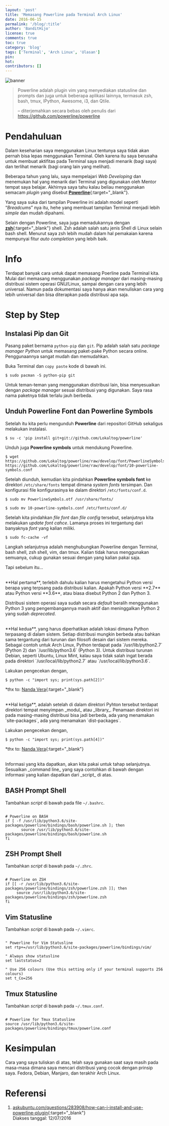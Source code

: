 ```yaml
---
layout: 'post'
title: 'Memasang Powerline pada Terminal Arch Linux'
date: 2016-06-15
permalink: '/blog/:title'
author: 'BanditHijo'
license: true
comments: true
toc: true
category: 'blog'
tags: ['Terminal', 'Arch Linux', 'Ulasan']
pin:
hot:
contributors: []
---
```


<img class="post-body-img" src="{{ site.lazyload.logo_blank_banner }}" data-echo="https://1.bp.blogspot.com/-KF2Kx7Lid-A/V2F0WfmSFnI/AAAAAAAADTs/xQ1Xu0qqI74ckHyXueXOgPD_4VL9lECNACPcB/s1600/Default%2BHeader%2BTemplate%2BPost%2B21.1.png" onerror="imgError(this);" alt="banner">

>Powerline adalah plugin vim yang menyediakan statusline dan prompts dan juga untuk beberapa aplikasi lainnya, termasuk zsh, bash, tmux, IPython, Awesome, i3, dan Qtile.
>
><p style="text-align:left;">– diterjemahkan secara bebas oleh penulis dari <a href="https://github.com/powerline/powerline" target="_blank">https://github.com/powerline/powerline</a></p>

# Pendahuluan
Dalam keseharian saya menggunakan Linux tentunya saya tidak akan pernah bisa lepas menggunakan Terminal. Oleh karena itu saya berusaha untuk membuat aktifitas pada Terminal saya menjadi menarik (bagi saya) dan terlihat menarik (bagi orang lain yang melihat).

Beberapa tahun yang lalu, saya mempelajari _Web Developing_ dan menemukan hal yang menarik dari Terminal yang digunakan oleh Mentor tempat saya belajar. Akhirnya saya tahu kalau beliau menggunakan semacam _plugin_ yang disebut [**Powerline**](https://wiki.archlinux.org/index.php/Powerline){:target="_blank"}.

Yang saya suka dari tampilan Powerline ini adalah model seperti “_Breadcums_” nya itu, hehe yang membuat tampilan Terminal menjadi lebih _simple_ dan mudah dipahami.

Selain dengan Powerline, saya juga memadukannya dengan [**zsh**](https://wiki.archlinux.org/index.php/Zsh){:target="_blank"} shell. Zsh adalah salah satu jenis Shell di Linux selain bash shell. Menurut saya zsh lebih mudah dalam hal pemakaian karena mempunyai fitur _auto completion_ yang lebih baik.

# Info
Terdapat banyak cara untuk dapat memasang Poerline pada Terminal kita. Mulai dari memasang menggunakan _package manager_ dari masing-masing distribusi sistem operasi GNU/Linux, sampai dengan cara yang lebih universal. Namun pada dokumentasi saya hanya akan menuliskan cara yang lebih universal dan bisa diterapkan pada distribusi apa saja.

# Step by Step

## Instalasi Pip dan Git
Pasang paket bernama `python-pip` dan `git`. Pip adalah salah satu _package manager Python_ untuk memasang paket-pake Python secara online. Penggunaannya sangat mudah dan memudahkan.

Buka Terminal dan `copy paste` kode di bawah ini.
```
$ sudo pacman -S python-pip git
```
Untuk teman-teman yang menggunakan distribusi lain, bisa menyesuaikan dengan _package manager_ sesuai distribusi yang digunakan. Saya rasa nama paketnya tidak terlalu jauh berbeda.

## Unduh Powerline Font dan Powerline Symbols
Setelah itu kita perlu mengunduh **Powerline** dari repositori GitHub sekaligus melakukan instalasi.

```
$ su -c 'pip install git+git://github.com/Lokaltog/powerline'
```

Unduh juga **Powerline symbols** untuk mendukung Powerline.
```
$ wget https://github.com/Lokaltog/powerline/raw/develop/font/PowerlineSymbols.otf https://github.com/Lokaltog/powerline/raw/develop/font/10-powerline-symbols.conf
```

Setelah diunduh, kemudian kita pindahkan **Powerline symbols font** ke direktori `/etc/share/fonts` tempat dimana _system fonts_ tersimpan. Dan konfigurasi file konfigurasinya ke dalam direktori `/etc/fonts/conf.d`.
```
$ sudo mv PowerlineSymbols.otf /usr/share/fonts/
```
```
$ sudo mv 10-powerline-symbols.conf /etc/fonts/conf.d/
```

Setelah kita pindahkan _file font_ dan _file config_ tersebut, selanjutnya kita melakukan _update font cahce_. Lamanya proses ini tergantung dari banyaknya _font_ yang kalian miliki.
```
$ sudo fc-cache -vf
```

Langkah selanjutnya adalah menghubungkan Powerline dengan Terminal, bash shell, zsh shell, vim, dan tmux. Kalian tidak harus menggunakan semuanya, cukup gunakan sesuai dengan yang kalian pakai saja.

Tapi sebelum itu...

<br>
**Hal pertama**, terlebih dahulu kalian harus mengetahui Python versi berapa yang terpsang pada distribusi kalian. Apakah Python versi **2.7** atau Python versi **3.6**, atau biasa disebut Python 2 dan Python 3.

Distribusi sistem operasi saya sudah secara _default_ beralih menggunakan Python 3 yang pengembangannya masih aktif dan meninggalkan Python 2 yang sudah _deprecated_.

<br>
**Hal kedua**, yang harus diperhatikan adalah lokasi dimana Python terpasang di dalam sistem. Setiap distribusi mungkin berbeda atau bahkan sama tergantung dari turunan dan filosofi desain dari sistem mereka. Sebagai contoh untuk Arch Linux, Python terdapat pada `/usr/lib/python2.7` (Python 2) dan `/usr/lib/python3.6` (Python 3). Untuk distribusi turunan Debian, seperti Ubuntu, Linux Mint, kalau saya tidak salah ingat berada pada direktori `/usr/local/lib/python2.7` atau `/usr/local/lib/python3.6`.

Lakukan pengecekan dengan,
```
$ python -c "import sys; print(sys.path[2])"
```
*thx to: [Nanda Vera](https://github.com/yuune){:target="_blank"}

<br>
**Hal ketiga**, adalah setelah di dalam direktori Pyhton tersebut terdapat direktori tempat menyimpan _modul_ atau _library_. Penamaan direktori ini pada masing-masing distribusi bisa jadi berbeda, ada yang menamakan `site-packages`, ada yang menamakan `dist-packages`.

Lakukan pengecekan dengan,
```
$ python -c "import sys; print(sys.path[4])"
```
*thx to: [Nanda Vera](https://github.com/yuune){:target="_blank"}

<br>
Informasi yang kita dapatkan, akan kita pakai untuk tahap selanjutnya. Sesuaikan _command line_ yang saya contohkan di bawah dengan informasi yang kalian dapatkan dari _script_ di atas.

## BASH Prompt Shell
Tambahkan _script_ di bawah pada file `~/.bashrc`.
```

# Powerline on BASH
if [ -f /usr/lib/python3.6/site-packages/powerline/bindings/bash/powerline.sh ]; then
       source /usr/lib/python3.6/site-packages/powerline/bindings/bash/powerline.sh
fi

```

## ZSH Prompt Shell
Tambahkan _script_ di bawah pada `~/.zhrc`.
```

# Powerline on ZSH
if [[ -r /usr/lib/python3.6/site-packages/powerline/bindings/zsh/powerline.zsh ]]; then
     source /usr/lib/python3.6/site-packages/powerline/bindings/zsh/powerline.zsh
fi

```

## Vim Statusline
Tambahkan _script_ di bawah pada `~/.vimrc`.
```

" Powerline for Vim Statusline
set rtp+=/usr/lib/python3.6/site-packages/powerline/bindings/vim/

" Always show statusline
set laststatus=2

" Use 256 colours (Use this setting only if your terminal supports 256 colours)
set t_Co=256

```

## Tmux Statusline
Tambahkan _script_ di bawah pada `~/.tmux.conf`.
```

# Powerline for Tmux Statusline
source /usr/lib/python3.6/site-packages/powerline/bindings/tmux/powerline.conf

```

# Kesimpulan
Cara yang saya tuliskan di atas, telah saya gunakan saat saya masih pada masa-masa dimana saya mencari distribusi yang cocok dengan prinsip saya. Fedora, Debian, Manjaro, dan terakhir Arch Linux.

# Referensi
1. [askubuntu.com/questions/283908/how-can-i-install-and-use-powerline-plugin](http://askubuntu.com/questions/283908/how-can-i-install-and-use-powerline-plugin){:target="_blank"}
<br>Diakses tanggal: 12/07/2016
